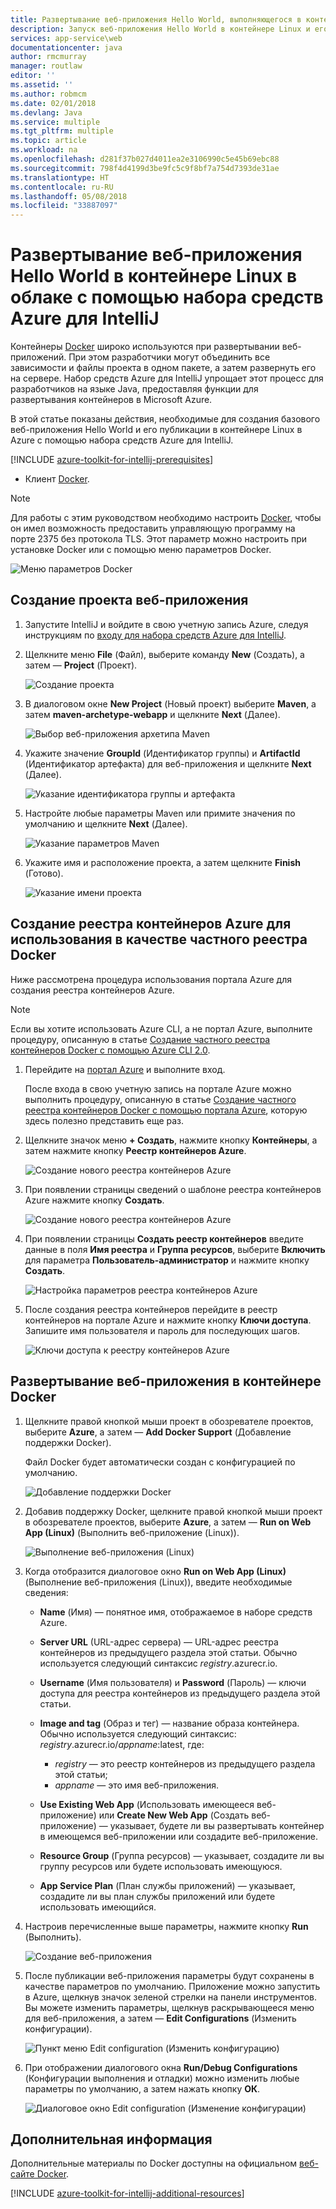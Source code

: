 ```yaml
---
title: Развертывание веб-приложения Hello World, выполняющегося в контейнере Linux, в облаке с помощью набора средств Azure для IntelliJ
description: Запуск веб-приложения Hello World в контейнере Linux и его развертывание в облаке с помощью набора средств Azure для IntelliJ.
services: app-service\web
documentationcenter: java
author: rmcmurray
manager: routlaw
editor: ''
ms.assetid: ''
ms.author: robmcm
ms.date: 02/01/2018
ms.devlang: Java
ms.service: multiple
ms.tgt_pltfrm: multiple
ms.topic: article
ms.workload: na
ms.openlocfilehash: d281f37b027d4011ea2e3106990c5e45b69ebc88
ms.sourcegitcommit: 798f4d4199d3be9fc5c9f8bf7a754d7393de31ae
ms.translationtype: HT
ms.contentlocale: ru-RU
ms.lasthandoff: 05/08/2018
ms.locfileid: "33887097"
---
```

# <a name="deploy-a-hello-world-web-app-to-a-linux-container-in-the-cloud-using-the-azure-toolkit-for-intellij"></a>Развертывание веб-приложения Hello World в контейнере Linux в облаке с помощью набора средств Azure для IntelliJ

Контейнеры [Docker] широко используются при развертывании веб-приложений. При этом разработчики могут объединить все зависимости и файлы проекта в одном пакете, а затем развернуть его на сервере. Набор средств Azure для IntelliJ упрощает этот процесс для разработчиков на языке Java, предоставляя функции для развертывания контейнеров в Microsoft Azure.

В этой статье показаны действия, необходимые для создания базового веб-приложения Hello World и его публикации в контейнере Linux в Azure с помощью набора средств Azure для IntelliJ.

[!INCLUDE [azure-toolkit-for-intellij-prerequisites](../includes/azure-toolkit-for-intellij-prerequisites.md)]
* Клиент [Docker].

> [!NOTE]
>
> Для работы с этим руководством необходимо настроить [Docker], чтобы он имел возможность предоставить управляющую программу на порте 2375 без протокола TLS. Этот параметр можно настроить при установке Docker или с помощью меню параметров Docker.
>
> ![Меню параметров Docker][docker-settings-menu]
>

## <a name="create-a-new-web-app-project"></a>Создание проекта веб-приложения

1. Запустите IntelliJ и войдите в свою учетную запись Azure, следуя инструкциям по [входу для набора средств Azure для IntelliJ](https://docs.microsoft.com/java/azure/intellij/azure-toolkit-for-intellij-sign-in-instructions).

1. Щелкните меню **File** (Файл), выберите команду **New** (Создать), а затем — **Project** (Проект).
   
   ![Создание проекта][file-new-project]

1. В диалоговом окне **New Project** (Новый проект) выберите **Maven**, а затем **maven-archetype-webapp** и щелкните **Next** (Далее).
   
   ![Выбор веб-приложения архетипа Maven][maven-archetype-webapp]
   
1. Укажите значение **GroupId** (Идентификатор группы) и **ArtifactId** (Идентификатор артефакта) для веб-приложения и щелкните **Next** (Далее).
   
   ![Указание идентификатора группы и артефакта][groupid-and-artifactid]

1. Настройте любые параметры Maven или примите значения по умолчанию и щелкните **Next** (Далее).
   
   ![Указание параметров Maven][maven-options]

1. Укажите имя и расположение проекта, а затем щелкните **Finish** (Готово).
   
   ![Указание имени проекта][project-name]

## <a name="create-an-azure-container-registry-to-use-as-a-private-docker-registry"></a>Создание реестра контейнеров Azure для использования в качестве частного реестра Docker

Ниже рассмотрена процедура использования портала Azure для создания реестра контейнеров Azure.

> [!NOTE]
>
> Если вы хотите использовать Azure CLI, а не портал Azure, выполните процедуру, описанную в статье [Создание частного реестра контейнеров Docker с помощью Azure CLI 2.0][Create Docker Registry using Azure CLI].
>

1. Перейдите на [портал Azure] и выполните вход.

   После входа в свою учетную запись на портале Azure можно выполнить процедуру, описанную в статье [Создание частного реестра контейнеров Docker с помощью портала Azure], которую здесь полезно представить еще раз.

1. Щелкните значок меню **+ Создать**, нажмите кнопку **Контейнеры**, а затем нажмите кнопку **Реестр контейнеров Azure**.
   
   ![Создание нового реестра контейнеров Azure][AR01]

1. При появлении страницы сведений о шаблоне реестра контейнеров Azure нажмите кнопку **Создать**. 

   ![Создание нового реестра контейнеров Azure][AR02]

1. При появлении страницы **Создать реестр контейнеров** введите данные в поля **Имя реестра** и **Группа ресурсов**, выберите **Включить** для параметра **Пользователь-администратор** и нажмите кнопку **Создать**.

   ![Настройка параметров реестра контейнеров Azure][AR03]

1. После создания реестра контейнеров перейдите в реестр контейнеров на портале Azure и нажмите кнопку **Ключи доступа**. Запишите имя пользователя и пароль для последующих шагов.

   ![Ключи доступа к реестру контейнеров Azure][AR04]

## <a name="deploy-your-web-app-in-a-docker-container"></a>Развертывание веб-приложения в контейнере Docker

1. Щелкните правой кнопкой мыши проект в обозревателе проектов, выберите **Azure**, а затем — **Add Docker Support** (Добавление поддержки Docker).

   Файл Docker будет автоматически создан с конфигурацией по умолчанию.

   ![Добавление поддержки Docker][add-docker-support]

1. Добавив поддержку Docker, щелкните правой кнопкой мыши проект в обозревателе проектов, выберите **Azure**, а затем — **Run on Web App (Linux)** (Выполнить веб-приложение (Linux)).

   ![Выполнение веб-приложения (Linux)][run-on-web-app-linux]

1. Когда отобразится диалоговое окно **Run on Web App (Linux)** (Выполнение веб-приложения (Linux)), введите необходимые сведения:

   * **Name** (Имя) — понятное имя, отображаемое в наборе средств Azure. 

   * **Server URL** (URL-адрес сервера) — URL-адрес реестра контейнеров из предыдущего раздела этой статьи. Обычно используется следующий синтаксис *registry*.azurecr.io. 

   * **Username** (Имя пользователя) и **Password** (Пароль) — ключи доступа для реестра контейнеров из предыдущего раздела этой статьи. 

   * **Image and tag** (Образ и тег) — название образа контейнера. Обычно используется следующий синтаксис: *registry*.azurecr.io/*appname*:latest, где: 
      * *registry* — это реестр контейнеров из предыдущего раздела этой статьи; 
      * *appname* — это имя веб-приложения. 

   * **Use Existing Web App** (Использовать имеющееся веб-приложение) или **Create New Web App** (Создать веб-приложение) — указывает, будете ли вы развертывать контейнер в имеющемся веб-приложении или создадите веб-приложение. 

   * **Resource Group** (Группа ресурсов) — указывает, создадите ли вы группу ресурсов или будете использовать имеющуюся. 

   * **App Service Plan** (План службы приложений) — указывает, создадите ли вы план службы приложений или будете использовать имеющийся. 

1. Настроив перечисленные выше параметры, нажмите кнопку **Run** (Выполнить).

   ![Создание веб-приложения][create-web-app]

1. После публикации веб-приложения параметры будут сохранены в качестве параметров по умолчанию. Приложение можно запустить в Azure, щелкнув значок зеленой стрелки на панели инструментов. Вы можете изменить параметры, щелкнув раскрывающееся меню для веб-приложения, а затем — **Edit Configurations** (Изменить конфигурации).

   ![Пункт меню Edit configuration (Изменить конфигурацию)][edit-configuration-menu]

1. При отображении диалогового окна **Run/Debug Configurations** (Конфигурации выполнения и отладки) можно изменить любые параметры по умолчанию, а затем нажать кнопку **ОК**.

   ![Диалоговое окно Edit configuration (Изменение конфигурации)][edit-configuration-dialog]

## <a name="next-steps"></a>Дополнительная информация

Дополнительные материалы по Docker доступны на официальном [веб-сайте Docker][Docker].

[!INCLUDE [azure-toolkit-for-intellij-additional-resources](../includes/azure-toolkit-for-intellij-additional-resources.md)]

<!-- URL List -->

[портал Azure]: https://portal.azure.com/
[Создание частного реестра контейнеров Docker с помощью портала Azure]: /azure/container-registry/container-registry-get-started-portal
[Azure for Java Developers]: https://docs.microsoft.com/java/azure/
[Java Tools for Visual Studio Team Services]: https://java.visualstudio.com/
[Create Docker Registry using Azure CLI]: /azure/container-registry/container-registry-get-started-azure-cli

[Docker]: https://www.docker.com/
[Configuring artifacts]: https://www.jetbrains.com/help/idea/2016.1/configuring-artifacts.html

<!-- IMG List -->

[AR01]: media/azure-toolkit-for-intellij-hello-world-web-app-linux/AR01.png
[AR02]: media/azure-toolkit-for-intellij-hello-world-web-app-linux/AR02.png
[AR03]: media/azure-toolkit-for-intellij-hello-world-web-app-linux/AR03.png
[AR04]: media/azure-toolkit-for-intellij-hello-world-web-app-linux/AR04.png

[docker-settings-menu]: media/azure-toolkit-for-intellij-hello-world-web-app-linux/docker-settings-menu.png
[file-new-project]: media/azure-toolkit-for-intellij-hello-world-web-app-linux/file-new-project.png
[maven-archetype-webapp]: media/azure-toolkit-for-intellij-hello-world-web-app-linux/maven-archetype-webapp.png
[groupid-and-artifactid]: media/azure-toolkit-for-intellij-hello-world-web-app-linux/groupid-and-artifactid.png
[maven-options]: media/azure-toolkit-for-intellij-hello-world-web-app-linux/maven-options.png
[project-name]: media/azure-toolkit-for-intellij-hello-world-web-app-linux/project-name.png
[add-docker-support]: media/azure-toolkit-for-intellij-hello-world-web-app-linux/add-docker-support.png
[run-on-web-app-linux]: media/azure-toolkit-for-intellij-hello-world-web-app-linux/run-on-web-app-linux.png
[create-web-app]: media/azure-toolkit-for-intellij-hello-world-web-app-linux/create-web-app.png
[edit-configuration-menu]: media/azure-toolkit-for-intellij-hello-world-web-app-linux/edit-configuration-menu.png
[edit-configuration-dialog]: media/azure-toolkit-for-intellij-hello-world-web-app-linux/edit-configuration-dialog.png
[successfully-deployed]: media/azure-toolkit-for-intellij-hello-world-web-app-linux/successfully-deployed.png
